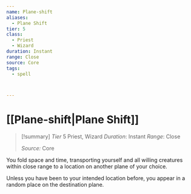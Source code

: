 ```yaml
---
name: Plane-shift
aliases:
  - Plane Shift
tier: 5
class:
  - Priest
  - Wizard
duration: Instant
range: Close
source: Core
tags:
  - spell



---
```

# [[Plane-shift|Plane Shift]]

>[!summary]
> *Tier* 5
> Priest, Wizard
> *Duration*: Instant
> *Range*: Close
> 
> *Source:* Core



You fold space and time, transporting yourself and all willing creatures within close range to a location on another plane of your choice. 

Unless you have been to your intended location before, you appear in a random place on the destination plane.

